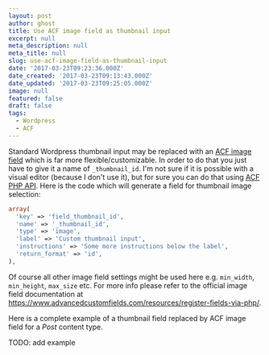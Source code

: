 ```yaml
---
layout: post
author: ghost
title: Use ACF image field as thumbnail input
excerpt: null
meta_description: null
meta_title: null
slug: use-acf-image-field-as-thumbnail-input
date: '2017-03-23T09:23:36.000Z'
date_created: '2017-03-23T09:13:43.000Z'
date_updated: '2017-03-23T09:25:05.000Z'
image: null
featured: false
draft: false
tags:
  - Wordpress
  - ACF
---
```

Standard Wordpress thumbnail input may be replaced with an [ACF image field](https://www.advancedcustomfields.com/resources/image/) which is far more flexible/customizable.
In order to do that you just have to give it a name of `_thumbnail_id`. I'm not sure if it is possible with a visual editor (because I don't use it), but for sure you can do that using [ACF PHP API](https://www.advancedcustomfields.com/resources/register-fields-via-php/). Here is the code which will generate a field for thumbnail image selection:

```php
array(
  'key' => 'field_thumbnail_id',
  'name' => '_thumbnail_id',
  'type' => 'image',
  'label' => 'Custom thumbnail input',
  'instructions' => 'Some more instructions below the label',
  'return_format' => 'id',
),
```

Of course all other image field settings might be used here e.g. `min_width`, `min_height`, `max_size` etc. For more info please refer to the official image field documentation at https://www.advancedcustomfields.com/resources/register-fields-via-php/.

Here is a complete example of a thumbnail field replaced by ACF image field for a *Post* content type.

TODO: add example
